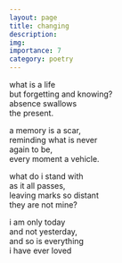 ```yaml
---
layout: page
title: changing
description: 
img:
importance: 7
category: poetry
---
```


what is a life <br/>
but forgetting and knowing? <br/>
absence swallows <br/>
the present.

a memory is a scar, <br/>
reminding what is never <br/>
again to be, <br/>
every moment a vehicle.

what do i stand with <br/>
as it all passes, <br/>
leaving marks so distant <br/>
they are not mine?

i am only today <br/>
and not yesterday, <br/>
and so is everything <br/>
i have ever loved